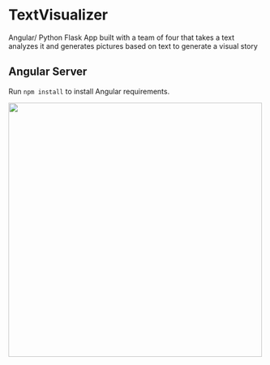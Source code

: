 # TextVisualizer

Angular/ Python Flask App built with a team of four that takes a text analyzes it and generates pictures based on text to generate a visual story

## Angular Server

Run `npm install` to install Angular requirements.

<img src = http://g.recordit.co/aGzn4Z5gGn.gif width =500 height =500><br>
